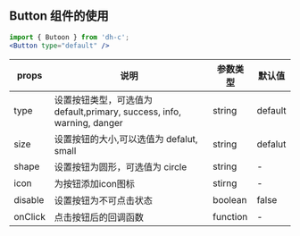 ## **Button** 组件的使用
```jsx
import { Butoon } from 'dh-c';
<Button type="default" />
```

| props | 说明 | 参数类型 | 默认值|
| ------| ------ | ------ |-----|
| type|设置按钮类型，可选值为 default,primary, success, info, warning, danger|string| default|
|size|设置按钮的大小,可以选值为 defalut, small| string| defalut|
|shape|设置按钮为圆形，可选值为 circle |string| -|
|icon|为按钮添加icon图标|stirng|-|
|disable|设置按钮为不可点击状态|boolean| false|
|onClick|点击按钮后的回调函数|function|-|
